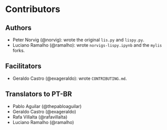 # Contributors

## Authors

* Peter Norvig (@norvig): wrote the original `lis.py` and `lispy.py`.
* Luciano Ramalho (@ramalho): wrote `norvigs-lispy.ipynb` and the `mylis` forks.

## Facilitators

* Geraldo Castro (@exageraldo): wrote `CONTRIBUTING.md`.

## Translators to PT-BR

* Pablo Aguilar (@thepabloaguilar)
* Geraldo Castro (@exageraldo)
* Rafa Villalta (@rafavillalta)
* Luciano Ramalho (@ramalho)
